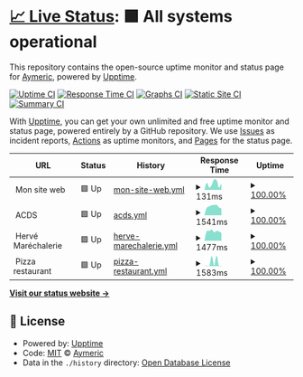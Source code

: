 # [📈 Live Status](https://aymeric35.github.io/websites-monitoring): <!--live status--> **🟩 All systems operational**

This repository contains the open-source uptime monitor and status page for [Aymeric](https://aymeric35.github.io/websites-monitoring), powered by [Upptime](https://github.com/upptime/upptime).

[![Uptime CI](https://github.com/aymeric35/websites-monitoring/workflows/Uptime%20CI/badge.svg)](https://github.com/aymeric35/websites-monitoring/actions?query=workflow%3A%22Uptime+CI%22)
[![Response Time CI](https://github.com/aymeric35/websites-monitoring/workflows/Response%20Time%20CI/badge.svg)](https://github.com/aymeric35/websites-monitoring/actions?query=workflow%3A%22Response+Time+CI%22)
[![Graphs CI](https://github.com/aymeric35/websites-monitoring/workflows/Graphs%20CI/badge.svg)](https://github.com/aymeric35/websites-monitoring/actions?query=workflow%3A%22Graphs+CI%22)
[![Static Site CI](https://github.com/aymeric35/websites-monitoring/workflows/Static%20Site%20CI/badge.svg)](https://github.com/aymeric35/websites-monitoring/actions?query=workflow%3A%22Static+Site+CI%22)
[![Summary CI](https://github.com/aymeric35/websites-monitoring/workflows/Summary%20CI/badge.svg)](https://github.com/aymeric35/websites-monitoring/actions?query=workflow%3A%22Summary+CI%22)

With [Upptime](https://upptime.js.org), you can get your own unlimited and free uptime monitor and status page, powered entirely by a GitHub repository. We use [Issues](https://github.com/aymeric35/websites-monitoring/issues) as incident reports, [Actions](https://github.com/aymeric35/websites-monitoring/actions) as uptime monitors, and [Pages](https://aymeric35.github.io/websites-monitoring) for the status page.

<!--start: status pages-->
<!-- This summary is generated by Upptime (https://github.com/upptime/upptime) -->
<!-- Do not edit this manually, your changes will be overwritten -->
<!-- prettier-ignore -->
| URL | Status | History | Response Time | Uptime |
| --- | ------ | ------- | ------------- | ------ |
| <img alt="" src="https://favicons.githubusercontent.com/null" height="13"> Mon site web | 🟩 Up | [mon-site-web.yml](https://github.com/aymeric35/websites-monitoring/commits/HEAD/history/mon-site-web.yml) | <details><summary><img alt="Response time graph" src="./graphs/mon-site-web/response-time-week.png" height="20"> 131ms</summary><br><a href="https://aymeric35.github.io/websites-monitoring/history/mon-site-web"><img alt="Response time 176" src="https://img.shields.io/endpoint?url=https%3A%2F%2Fraw.githubusercontent.com%2Faymeric35%2Fwebsites-monitoring%2FHEAD%2Fapi%2Fmon-site-web%2Fresponse-time.json"></a><br><a href="https://aymeric35.github.io/websites-monitoring/history/mon-site-web"><img alt="24-hour response time 137" src="https://img.shields.io/endpoint?url=https%3A%2F%2Fraw.githubusercontent.com%2Faymeric35%2Fwebsites-monitoring%2FHEAD%2Fapi%2Fmon-site-web%2Fresponse-time-day.json"></a><br><a href="https://aymeric35.github.io/websites-monitoring/history/mon-site-web"><img alt="7-day response time 131" src="https://img.shields.io/endpoint?url=https%3A%2F%2Fraw.githubusercontent.com%2Faymeric35%2Fwebsites-monitoring%2FHEAD%2Fapi%2Fmon-site-web%2Fresponse-time-week.json"></a><br><a href="https://aymeric35.github.io/websites-monitoring/history/mon-site-web"><img alt="30-day response time 157" src="https://img.shields.io/endpoint?url=https%3A%2F%2Fraw.githubusercontent.com%2Faymeric35%2Fwebsites-monitoring%2FHEAD%2Fapi%2Fmon-site-web%2Fresponse-time-month.json"></a><br><a href="https://aymeric35.github.io/websites-monitoring/history/mon-site-web"><img alt="1-year response time 176" src="https://img.shields.io/endpoint?url=https%3A%2F%2Fraw.githubusercontent.com%2Faymeric35%2Fwebsites-monitoring%2FHEAD%2Fapi%2Fmon-site-web%2Fresponse-time-year.json"></a></details> | <details><summary><a href="https://aymeric35.github.io/websites-monitoring/history/mon-site-web">100.00%</a></summary><a href="https://aymeric35.github.io/websites-monitoring/history/mon-site-web"><img alt="All-time uptime 99.89%" src="https://img.shields.io/endpoint?url=https%3A%2F%2Fraw.githubusercontent.com%2Faymeric35%2Fwebsites-monitoring%2FHEAD%2Fapi%2Fmon-site-web%2Fuptime.json"></a><br><a href="https://aymeric35.github.io/websites-monitoring/history/mon-site-web"><img alt="24-hour uptime 100.00%" src="https://img.shields.io/endpoint?url=https%3A%2F%2Fraw.githubusercontent.com%2Faymeric35%2Fwebsites-monitoring%2FHEAD%2Fapi%2Fmon-site-web%2Fuptime-day.json"></a><br><a href="https://aymeric35.github.io/websites-monitoring/history/mon-site-web"><img alt="7-day uptime 100.00%" src="https://img.shields.io/endpoint?url=https%3A%2F%2Fraw.githubusercontent.com%2Faymeric35%2Fwebsites-monitoring%2FHEAD%2Fapi%2Fmon-site-web%2Fuptime-week.json"></a><br><a href="https://aymeric35.github.io/websites-monitoring/history/mon-site-web"><img alt="30-day uptime 99.96%" src="https://img.shields.io/endpoint?url=https%3A%2F%2Fraw.githubusercontent.com%2Faymeric35%2Fwebsites-monitoring%2FHEAD%2Fapi%2Fmon-site-web%2Fuptime-month.json"></a><br><a href="https://aymeric35.github.io/websites-monitoring/history/mon-site-web"><img alt="1-year uptime 99.89%" src="https://img.shields.io/endpoint?url=https%3A%2F%2Fraw.githubusercontent.com%2Faymeric35%2Fwebsites-monitoring%2FHEAD%2Fapi%2Fmon-site-web%2Fuptime-year.json"></a></details>
| <img alt="" src="https://favicons.githubusercontent.com/null" height="13"> ACDS | 🟩 Up | [acds.yml](https://github.com/aymeric35/websites-monitoring/commits/HEAD/history/acds.yml) | <details><summary><img alt="Response time graph" src="./graphs/acds/response-time-week.png" height="20"> 1541ms</summary><br><a href="https://aymeric35.github.io/websites-monitoring/history/acds"><img alt="Response time 1646" src="https://img.shields.io/endpoint?url=https%3A%2F%2Fraw.githubusercontent.com%2Faymeric35%2Fwebsites-monitoring%2FHEAD%2Fapi%2Facds%2Fresponse-time.json"></a><br><a href="https://aymeric35.github.io/websites-monitoring/history/acds"><img alt="24-hour response time 1176" src="https://img.shields.io/endpoint?url=https%3A%2F%2Fraw.githubusercontent.com%2Faymeric35%2Fwebsites-monitoring%2FHEAD%2Fapi%2Facds%2Fresponse-time-day.json"></a><br><a href="https://aymeric35.github.io/websites-monitoring/history/acds"><img alt="7-day response time 1541" src="https://img.shields.io/endpoint?url=https%3A%2F%2Fraw.githubusercontent.com%2Faymeric35%2Fwebsites-monitoring%2FHEAD%2Fapi%2Facds%2Fresponse-time-week.json"></a><br><a href="https://aymeric35.github.io/websites-monitoring/history/acds"><img alt="30-day response time 1436" src="https://img.shields.io/endpoint?url=https%3A%2F%2Fraw.githubusercontent.com%2Faymeric35%2Fwebsites-monitoring%2FHEAD%2Fapi%2Facds%2Fresponse-time-month.json"></a><br><a href="https://aymeric35.github.io/websites-monitoring/history/acds"><img alt="1-year response time 1646" src="https://img.shields.io/endpoint?url=https%3A%2F%2Fraw.githubusercontent.com%2Faymeric35%2Fwebsites-monitoring%2FHEAD%2Fapi%2Facds%2Fresponse-time-year.json"></a></details> | <details><summary><a href="https://aymeric35.github.io/websites-monitoring/history/acds">100.00%</a></summary><a href="https://aymeric35.github.io/websites-monitoring/history/acds"><img alt="All-time uptime 99.92%" src="https://img.shields.io/endpoint?url=https%3A%2F%2Fraw.githubusercontent.com%2Faymeric35%2Fwebsites-monitoring%2FHEAD%2Fapi%2Facds%2Fuptime.json"></a><br><a href="https://aymeric35.github.io/websites-monitoring/history/acds"><img alt="24-hour uptime 100.00%" src="https://img.shields.io/endpoint?url=https%3A%2F%2Fraw.githubusercontent.com%2Faymeric35%2Fwebsites-monitoring%2FHEAD%2Fapi%2Facds%2Fuptime-day.json"></a><br><a href="https://aymeric35.github.io/websites-monitoring/history/acds"><img alt="7-day uptime 100.00%" src="https://img.shields.io/endpoint?url=https%3A%2F%2Fraw.githubusercontent.com%2Faymeric35%2Fwebsites-monitoring%2FHEAD%2Fapi%2Facds%2Fuptime-week.json"></a><br><a href="https://aymeric35.github.io/websites-monitoring/history/acds"><img alt="30-day uptime 99.76%" src="https://img.shields.io/endpoint?url=https%3A%2F%2Fraw.githubusercontent.com%2Faymeric35%2Fwebsites-monitoring%2FHEAD%2Fapi%2Facds%2Fuptime-month.json"></a><br><a href="https://aymeric35.github.io/websites-monitoring/history/acds"><img alt="1-year uptime 99.92%" src="https://img.shields.io/endpoint?url=https%3A%2F%2Fraw.githubusercontent.com%2Faymeric35%2Fwebsites-monitoring%2FHEAD%2Fapi%2Facds%2Fuptime-year.json"></a></details>
| <img alt="" src="https://favicons.githubusercontent.com/null" height="13"> Hervé Maréchalerie | 🟩 Up | [herve-marechalerie.yml](https://github.com/aymeric35/websites-monitoring/commits/HEAD/history/herve-marechalerie.yml) | <details><summary><img alt="Response time graph" src="./graphs/herve-marechalerie/response-time-week.png" height="20"> 1477ms</summary><br><a href="https://aymeric35.github.io/websites-monitoring/history/herve-marechalerie"><img alt="Response time 1633" src="https://img.shields.io/endpoint?url=https%3A%2F%2Fraw.githubusercontent.com%2Faymeric35%2Fwebsites-monitoring%2FHEAD%2Fapi%2Fherve-marechalerie%2Fresponse-time.json"></a><br><a href="https://aymeric35.github.io/websites-monitoring/history/herve-marechalerie"><img alt="24-hour response time 1210" src="https://img.shields.io/endpoint?url=https%3A%2F%2Fraw.githubusercontent.com%2Faymeric35%2Fwebsites-monitoring%2FHEAD%2Fapi%2Fherve-marechalerie%2Fresponse-time-day.json"></a><br><a href="https://aymeric35.github.io/websites-monitoring/history/herve-marechalerie"><img alt="7-day response time 1477" src="https://img.shields.io/endpoint?url=https%3A%2F%2Fraw.githubusercontent.com%2Faymeric35%2Fwebsites-monitoring%2FHEAD%2Fapi%2Fherve-marechalerie%2Fresponse-time-week.json"></a><br><a href="https://aymeric35.github.io/websites-monitoring/history/herve-marechalerie"><img alt="30-day response time 1468" src="https://img.shields.io/endpoint?url=https%3A%2F%2Fraw.githubusercontent.com%2Faymeric35%2Fwebsites-monitoring%2FHEAD%2Fapi%2Fherve-marechalerie%2Fresponse-time-month.json"></a><br><a href="https://aymeric35.github.io/websites-monitoring/history/herve-marechalerie"><img alt="1-year response time 1633" src="https://img.shields.io/endpoint?url=https%3A%2F%2Fraw.githubusercontent.com%2Faymeric35%2Fwebsites-monitoring%2FHEAD%2Fapi%2Fherve-marechalerie%2Fresponse-time-year.json"></a></details> | <details><summary><a href="https://aymeric35.github.io/websites-monitoring/history/herve-marechalerie">100.00%</a></summary><a href="https://aymeric35.github.io/websites-monitoring/history/herve-marechalerie"><img alt="All-time uptime 99.69%" src="https://img.shields.io/endpoint?url=https%3A%2F%2Fraw.githubusercontent.com%2Faymeric35%2Fwebsites-monitoring%2FHEAD%2Fapi%2Fherve-marechalerie%2Fuptime.json"></a><br><a href="https://aymeric35.github.io/websites-monitoring/history/herve-marechalerie"><img alt="24-hour uptime 100.00%" src="https://img.shields.io/endpoint?url=https%3A%2F%2Fraw.githubusercontent.com%2Faymeric35%2Fwebsites-monitoring%2FHEAD%2Fapi%2Fherve-marechalerie%2Fuptime-day.json"></a><br><a href="https://aymeric35.github.io/websites-monitoring/history/herve-marechalerie"><img alt="7-day uptime 100.00%" src="https://img.shields.io/endpoint?url=https%3A%2F%2Fraw.githubusercontent.com%2Faymeric35%2Fwebsites-monitoring%2FHEAD%2Fapi%2Fherve-marechalerie%2Fuptime-week.json"></a><br><a href="https://aymeric35.github.io/websites-monitoring/history/herve-marechalerie"><img alt="30-day uptime 99.71%" src="https://img.shields.io/endpoint?url=https%3A%2F%2Fraw.githubusercontent.com%2Faymeric35%2Fwebsites-monitoring%2FHEAD%2Fapi%2Fherve-marechalerie%2Fuptime-month.json"></a><br><a href="https://aymeric35.github.io/websites-monitoring/history/herve-marechalerie"><img alt="1-year uptime 99.69%" src="https://img.shields.io/endpoint?url=https%3A%2F%2Fraw.githubusercontent.com%2Faymeric35%2Fwebsites-monitoring%2FHEAD%2Fapi%2Fherve-marechalerie%2Fuptime-year.json"></a></details>
| <img alt="" src="https://favicons.githubusercontent.com/null" height="13"> Pizza restaurant | 🟩 Up | [pizza-restaurant.yml](https://github.com/aymeric35/websites-monitoring/commits/HEAD/history/pizza-restaurant.yml) | <details><summary><img alt="Response time graph" src="./graphs/pizza-restaurant/response-time-week.png" height="20"> 1583ms</summary><br><a href="https://aymeric35.github.io/websites-monitoring/history/pizza-restaurant"><img alt="Response time 380" src="https://img.shields.io/endpoint?url=https%3A%2F%2Fraw.githubusercontent.com%2Faymeric35%2Fwebsites-monitoring%2FHEAD%2Fapi%2Fpizza-restaurant%2Fresponse-time.json"></a><br><a href="https://aymeric35.github.io/websites-monitoring/history/pizza-restaurant"><img alt="24-hour response time 162" src="https://img.shields.io/endpoint?url=https%3A%2F%2Fraw.githubusercontent.com%2Faymeric35%2Fwebsites-monitoring%2FHEAD%2Fapi%2Fpizza-restaurant%2Fresponse-time-day.json"></a><br><a href="https://aymeric35.github.io/websites-monitoring/history/pizza-restaurant"><img alt="7-day response time 1583" src="https://img.shields.io/endpoint?url=https%3A%2F%2Fraw.githubusercontent.com%2Faymeric35%2Fwebsites-monitoring%2FHEAD%2Fapi%2Fpizza-restaurant%2Fresponse-time-week.json"></a><br><a href="https://aymeric35.github.io/websites-monitoring/history/pizza-restaurant"><img alt="30-day response time 832" src="https://img.shields.io/endpoint?url=https%3A%2F%2Fraw.githubusercontent.com%2Faymeric35%2Fwebsites-monitoring%2FHEAD%2Fapi%2Fpizza-restaurant%2Fresponse-time-month.json"></a><br><a href="https://aymeric35.github.io/websites-monitoring/history/pizza-restaurant"><img alt="1-year response time 380" src="https://img.shields.io/endpoint?url=https%3A%2F%2Fraw.githubusercontent.com%2Faymeric35%2Fwebsites-monitoring%2FHEAD%2Fapi%2Fpizza-restaurant%2Fresponse-time-year.json"></a></details> | <details><summary><a href="https://aymeric35.github.io/websites-monitoring/history/pizza-restaurant">100.00%</a></summary><a href="https://aymeric35.github.io/websites-monitoring/history/pizza-restaurant"><img alt="All-time uptime 100.00%" src="https://img.shields.io/endpoint?url=https%3A%2F%2Fraw.githubusercontent.com%2Faymeric35%2Fwebsites-monitoring%2FHEAD%2Fapi%2Fpizza-restaurant%2Fuptime.json"></a><br><a href="https://aymeric35.github.io/websites-monitoring/history/pizza-restaurant"><img alt="24-hour uptime 100.00%" src="https://img.shields.io/endpoint?url=https%3A%2F%2Fraw.githubusercontent.com%2Faymeric35%2Fwebsites-monitoring%2FHEAD%2Fapi%2Fpizza-restaurant%2Fuptime-day.json"></a><br><a href="https://aymeric35.github.io/websites-monitoring/history/pizza-restaurant"><img alt="7-day uptime 100.00%" src="https://img.shields.io/endpoint?url=https%3A%2F%2Fraw.githubusercontent.com%2Faymeric35%2Fwebsites-monitoring%2FHEAD%2Fapi%2Fpizza-restaurant%2Fuptime-week.json"></a><br><a href="https://aymeric35.github.io/websites-monitoring/history/pizza-restaurant"><img alt="30-day uptime 100.00%" src="https://img.shields.io/endpoint?url=https%3A%2F%2Fraw.githubusercontent.com%2Faymeric35%2Fwebsites-monitoring%2FHEAD%2Fapi%2Fpizza-restaurant%2Fuptime-month.json"></a><br><a href="https://aymeric35.github.io/websites-monitoring/history/pizza-restaurant"><img alt="1-year uptime 100.00%" src="https://img.shields.io/endpoint?url=https%3A%2F%2Fraw.githubusercontent.com%2Faymeric35%2Fwebsites-monitoring%2FHEAD%2Fapi%2Fpizza-restaurant%2Fuptime-year.json"></a></details>

<!--end: status pages-->

[**Visit our status website →**](https://aymeric35.github.io/websites-monitoring)

## 📄 License

- Powered by: [Upptime](https://github.com/upptime/upptime)
- Code: [MIT](./LICENSE) © [Aymeric](https://aymeric35.github.io/websites-monitoring)
- Data in the `./history` directory: [Open Database License](https://opendatacommons.org/licenses/odbl/1-0/)
